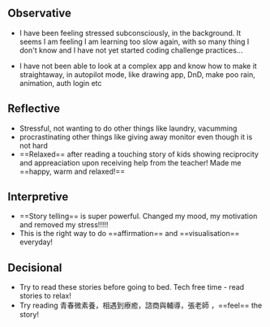 ## Observative
- I have been feeling stressed subconsciously, in the background. It seems I am feeling I am learning too slow again, with so many thing I don't know and I have not yet started coding challenge practices... 

- I have not been able to look at a complex app and know how to make it straightaway, in autopilot mode, like drawing app, DnD, make poo rain, animation, auth login etc
## Reflective
- Stressful, not wanting to do other things like laundry, vacumming
- procrastinating other things like giving away monitor even though it is not hard
- ==Relaxed== after reading a touching story of kids showing reciprocity and appreaciation upon receiving help from the teacher! Made me ==happy, warm and relaxed!==
## Interpretive
- ==Story telling== is super powerful. Changed my mood, my motivation and removed my stress!!!!!
- This is the right way to do ==affirmation== and ==visualisation== everyday!
## Decisional
- Try to read these stories before going to bed. Tech free time - read stories to relax!
- Try reading 青春微素養，相遇到療癒，諮商與輔導，張老師 ，==feel== the story!